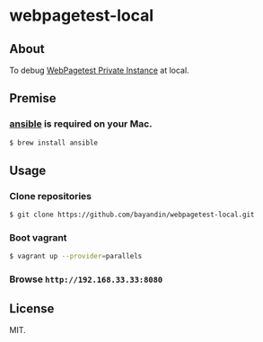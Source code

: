 # webpagetest-local

## About

To debug [WebPagetest Private Instance](https://github.com/WPO-Foundation/webpagetest) at local.

## Premise

### [ansible](http://www.ansibleworks.com/) is required on your Mac.

```sh
$ brew install ansible
```

## Usage

### Clone repositories

```sh
$ git clone https://github.com/bayandin/webpagetest-local.git
```

### Boot vagrant

```sh
$ vagrant up --provider=parallels
```

### Browse `http://192.168.33.33:8080`

## License

MIT.
